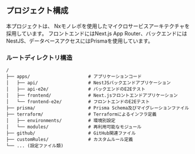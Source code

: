 ## プロジェクト構成
本プロジェクトは、
Nxモノレポを使用したマイクロサービスアーキテクチャを採用しています。
フロントエンドにはNext.js App Router、バックエンドにはNestJS、データベースアクセスにはPrismaを使用しています。

### ルートディレクトリ構造

```
/
├── apps/                      # アプリケーションコード
│   ├── api/                   # NestJSバックエンドアプリケーション
│   ├── api-e2e/               # バックエンドのE2Eテスト
│   ├── frontend/              # Next.jsフロントエンドアプリケーション
│   └── frontend-e2e/          # フロントエンドのE2Eテスト
├── prisma/                    # Prisma Schema及びマイグレーションファイル
├── terraform/                 # Terraformによるインフラ定義
│   ├── environments/          # 環境別設定
│   └── modules/               # 再利用可能なモジュール
├── github/                    # GitHub関連ファイル
├── customRules/               # カスタムルール定義
└── ... (設定ファイル類)
```
